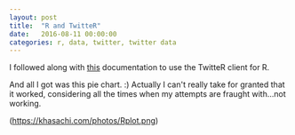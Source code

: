 ```yaml
---
layout: post
title:  "R and TwitteR"
date:   2016-08-11 00:00:00
categories: r, data, twitter, twitter data
---
```


I followed along with [this](http://geoffjentry.hexdump.org/twitteR.pdf) documentation to use the TwitteR client for R. 

And all I got was this pie chart. :) Actually I can't really take for granted that it worked, considering all the times when my attempts are fraught with...not working.

(https://khasachi.com/photos/Rplot.png)



